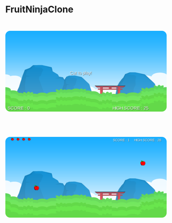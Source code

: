 # FruitNinjaClone

<p>&nbsp;</p>
     <img src="ss/cutToPlay.png" />
     <p>&nbsp;</p>

<p>&nbsp;</p>
     <img src="ss/onGame.png" />
     <p>&nbsp;</p>
